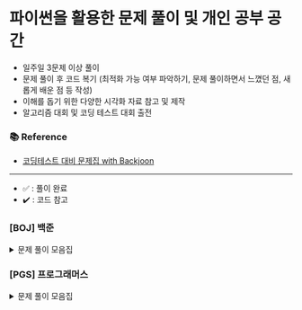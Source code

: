 # 파이썬을 활용한 문제 풀이 및 개인 공부 공간

- 일주일 3문제 이상 풀이
- 문제 풀이 후 코드 복기 (최적화 가능 여부 파악하기, 문제 풀이하면서 느꼈던 점, 새롭게 배운 점 등 작성)
- 이해를 돕기 위한 다양한 시각화 자료 참고 및 제작
- 알고리즘 대회 및 코딩 테스트 대회 출전

### 📚 Reference
- [코딩테스트 대비 문제집 with Backjoon](https://github.com/tony9402/baekjoon)

---
- ✅ : 풀이 완료
- ✔️ : 코드 참고

### [BOJ] 백준

<details>
	<summary>문제 풀이 모음집</summary>
  </br>
	
  |코드 번호|이름|난이도|풀이 유형|풀이 코드|풀이 시간|상태|
  |:------:|:------|:------:|:------|:------|:------|:------:|
  |**_18258_**|	[큐2](https://www.acmicpc.net/problem/18258)|	실버 4|	`자료 구조`|	[18258_큐2.py](./[BOJ]/자료구조/18258_큐2.py)|	00:10:00.00|	✅|
  |**_10828_**|	[스택](https://www.acmicpc.net/problem/10828)|	실버 4|	`자료 구조`|	[10828_스택.py](./[BOJ]/자료구조/10828_스택.py)|	00:05:36.22|	✅|
  |**_21922_**|	[학부 연구생 민상](https://www.acmicpc.net/problem/21922)|	골드 5|	`시뮬레이션`|	[21922_학부연구생민상.py](./[BOJ]/시뮬레이션/21922_학부연구생민상.py)|	01:07:49.42|	✅|
  |**_2529_**|	[부등호](https://www.acmicpc.net/problem/2529)|	실버 1|	`백 트래킹`|	[2529_부등호.py](./[BOJ]/백트래킹/2529_부등호.py)|	00:35:18.00|	✔️|
  |**_15686_**|	[치킨 배달](https://www.acmicpc.net/problem/15686)|	골드 5|	`백 트래킹`|	[15686_치킨배달.py](./[BOJ]/백트래킹/15686_치킨배달.py)|	01:13:04.00|	✔️|
  |**_9663_**|	★ [N-Queens](https://www.acmicpc.net/problem/9663)|	골드 4|	`백 트래킹`|	[9663_NQueens.py](./[BOJ]/백트래킹/9663_NQueens.py)|	00:54:16.97|	✅|
  |**_1003_**|	[피보나치 함수](https://www.acmicpc.net/problem/1003)|	실버 3|	`동적 프로그래밍`|	[1003_피보나치함수.py](./[BOJ]/동적프로그래밍/1003_피보나치함수.py)|	00:10:45.00|	✅|
  |**_11726_**|	[2xn 타일링](https://www.acmicpc.net/problem/11726)|	실버 3|	`동적 프로그래밍`|	[11726_2xn타일링.py](./[BOJ]/동적프로그래밍/11726_2xn타일링.py)|	00:10:56.31|	✅|
  |**_1912_**|	[연속 합](https://www.acmicpc.net/problem/1912)|	실버 2|	`동적 프로그래밍`|	[1912_연속합.py](./[BOJ]/동적프로그래밍/1912_연속합.py)|	00:17:34.18|	✔️|
  |**_11053_**|	[가장 긴 증가하는 부분 수열](https://www.acmicpc.net/problem/11053)|	실버 2|	`동적 프로그래밍`|	[11053_가장긴증가하는부분수열.py](./[BOJ]/동적프로그래밍/11053_가장긴증가하는부분수열.py)|	00:18:52.10|	✔️|
  |**_9251_**|	[LCS](https://www.acmicpc.net/problem/9251)|	골드 5|	`동적 프로그래밍`|	[9251_LCS.py](./[BOJ]/동적프로그래밍/9251_LCS.py)|	00:47:57.00|	✔️|
  |**_1018_**|	[체스판 다시 칠하기](https://www.acmicpc.net/problem/1018)|	실버 4|	`완전 탐색`|	[1018_체스판다시칠하기.py](./[BOJ]/완전탐색/1018_체스판다시칠하기.py)|	00:16:59.00|	✅|
  |**_1051_**|	[숫자 정사각형](https://www.acmicpc.net/problem/1051)|	실버 3|	`완전 탐색`|	[1051_숫자정사각형.py](./[BOJ]/완전탐색/1051_숫자정사각형.py)|	00:25:18.00|	✅|
  |**_2615_**|	★ [오목](https://www.acmicpc.net/problem/2529)|	실버 1|	`완전 탐색`|	[2615_오목.py](./[BOJ]/완전탐색/2615_오목.py)|	01:06:54.00|	✅|
  |**_2776_**|	[암기왕](https://www.acmicpc.net/problem/2776)|	실버 4|	`이분 탐색`|	[2776_암기왕.py](./[BOJ]/이분탐색/2776_암기왕.py)|	00:10:46.00|	✅|
  |**_11663_**|	[선분위의 점](https://www.acmicpc.net/problem/11663)|	실버 3|	`이분 탐색`|	[11663_선분위의점.py](./[BOJ]/이분탐색/11663_선분위의점.py)|	00:26:40.00|	✅|
  |**_1654_**|	[랜선자르기](https://www.acmicpc.net/problem/1654)|	실버 2|	`이분 탐색`|	[1654_랜선자르기.py](./[BOJ]/이분탐색/1654_랜선자르기.py)|	00:17:01.00|	✅|
  |**_2343_**|	[기타 레슨](https://www.acmicpc.net/problem/2343)|	실버 1|	`이분 탐색`|	[2343_기타레슨.py](./[BOJ]/이분탐색/2343_기타레슨.py)|	00:24:06.00|	✅|
  |**_17503_**|	★ [맥주 축제](https://www.acmicpc.net/problem/17503)|	실버 1|	`이분 탐색`|	[17503_맥주축제.py](./[BOJ]/이분탐색/17503_맥주축제.py)|	00:54:04.00|	✔️|
  |**_22871_**|	★ [징검다리 건너기](https://www.acmicpc.net/problem/22871)|	실버 1|	`이분 탐색`|	[22871_징검다리건너기.py](./[BOJ]/이분탐색/22871_징검다리건너기.py)|	01:13:16.57|	✔️|
  |**_2470_**|	[두 용액](https://www.acmicpc.net/problem/2470)|	골드 5|	`투 포인터`|	[2470_두용액.py](./[BOJ]/투포인터/2470_두용액.py)|	00:29:08.00|	✅|
  |**_1260_**|	[DFS와 BFS](https://www.acmicpc.net/problem/1260)|	실버 2|	`그래프`|	[1260_DFS와BFS.py](./[BOJ]/그래프/1260_DFS와BFS.py)|	00:29:17.00|	✅|
  |**_1012_**|	[유기농 배추](https://www.acmicpc.net/problem/1012)|	실버 2|	`그래프`|	[1012_유기농배추.py](./[BOJ]/그래프/1012_유기농배추.py)|	00:07:48.38|	✅|
  |**_1697_**|	[숨바꼭질](https://www.acmicpc.net/problem/1697)|	실버 1|	`그래프`|	[1697_숨바꼭질.py](./[BOJ]/그래프/1697_숨바꼭질.py)|	00:31:22.00|	✅|
  |**_2667_**|	[단지 번호 붙이기](https://www.acmicpc.net/problem/2667)|	실버 1|	`그래프`|	[2667_단지번호붙이기.py](./[BOJ]/그래프/2667_단지번호붙이기.py)|	00:23:30.00| ✅|
  |**_1325_**|	[효율적인 해킹](https://www.acmicpc.net/problem/1325)|	실버 1|	`그래프`|	[1325_효율적인해킹.py](./[BOJ]/그래프/1325_효율적인해킹.py)|	00:19:50.00|	✅|
  |**_1707_**|	[이분 그래프](https://www.acmicpc.net/problem/1707)|	골드 4|	`그래프`|	[1707_이분그래프.py](./[BOJ]/그래프/1707_이분그래프.py)|	00:43:30.00|	✔️|
  |**_2573_**|	[빙산](https://www.acmicpc.net/problem/2573)|	골드 4|	`그래프`|	[2573_빙산.py](./[BOJ]/그래프/2573_빙산.py)|	00:19:26.03|	✅|
  |**_10282_**|	[해킹](https://www.acmicpc.net/problem/10282)|	골드 4|	`그래프`|	[10282_해킹.py](./[BOJ]/그래프/10282_해킹.py)|	00:10:28.93|	✅|
  |**_27961_**|	[고양이는 많을수록 좋다](https://www.acmicpc.net/problem/27961)|	브론즈 1|	`그리디`|	[27961_고양이는많을수록좋다.py](./[BOJ]/그리디/27961_고양이는많을수록좋다.py)|	00:09:23.00|	✅|
  |**_11399_**|	[ATM](https://www.acmicpc.net/problem/11399)|	실버 4|	`그리디`|	[11399_ATM.py](./[BOJ]/그리디/11399_ATM.py)|	00:15:18.00|	✅|
  |**_12933_**|	[오리](https://www.acmicpc.net/problem/12933)|	실버 2|	`그리디`|	[12933_오리.py](./[BOJ]/그리디/12933_오리.py)|	00:35:52.00|	✔️|
  |**_1946_**|	[신입 사원](https://www.acmicpc.net/problem/1946)|	실버 1|	`그리디`|	[1946_신입사원.py](./[BOJ]/그리디/1946_신입사원.py)|	00:15:40.00|	✅|
  |**_1931_**|	★ [회의실 배정](https://www.acmicpc.net/problem/1931)|	골드 5|	`그리디`|	[1931_회의실배정.py](./[BOJ]/그리디/1931_회의실배정.py)|	00:08:39.91|	✅|
  |**_19598_**|	★ [최소 회의실 개수](https://www.acmicpc.net/problem/19598)|	골드 5|	`그리디`|	[19598_최소회의실개수.py](./[BOJ]/그리디/19598_최소회의실개수.py)|	01:15:27.00|	✔️|
</details>

### [PGS] 프로그래머스

<details>
	<summary>문제 풀이 모음집</summary>
  </br>
  
  |코드 번호|이름|난이도|풀이 유형|풀이 코드|풀이 시간|상태|
  |:------:|:------|:------:|:------|:------|:------|:------:|
  |**_92343_**|	[양과 늑대](https://school.programmers.co.kr/learn/courses/30/lessons/92343)|	Lv. 3|	`완전 탐색`|	[양과늑대.py](./[PGS]/양과늑대.py)|	00:00:00.00|	✔️|
  |**_12906_**|	[같은 숫자는 싫어](https://school.programmers.co.kr/learn/courses/30/lessons/12906)|	Lv. 1|	`자료 구조`|	[1_같은숫자는싫어.py](./[PGS]/자료구조/1_같은숫자는싫어.py)|	00:02:50.30|	✅|
  |**_42586_**|	[기능 개발](https://school.programmers.co.kr/learn/courses/30/lessons/42586)|	Lv. 2|	`자료 구조`|	[2_기능개발.py](./[PGS]/자료구조/2_기능개발.py)|	00:17:51.46|	✅|
  |**_12909_**|	[올바른 괄호](https://school.programmers.co.kr/learn/courses/30/lessons/12909)|	Lv. 2|	`자료 구조`|	[3_올바른괄호.py](./[PGS]/자료구조/3_올바른괄호.py)|	00:05:07.88|	✅|
  |**_42587_**|	[프로세스](https://school.programmers.co.kr/learn/courses/30/lessons/42587)|	Lv. 2|	`자료 구조`|	[4_프로세스.py](./[PGS]/자료구조/4_프로세스.py)|	00:12:06.44|	✅|
  |**_42583_**|	★ [다리를 지나는 트럭](https://school.programmers.co.kr/learn/courses/30/lessons/42583)|	Lv. 2|	`자료 구조`|	[5_다리를지나는트럭.py](./[PGS]/자료구조/5_다리를지나는트럭.py)|	00:57:47.70|	✅|
  |**_42584_**|	★ [주식 가격](https://school.programmers.co.kr/learn/courses/30/lessons/42584)|	Lv. 2|	`자료 구조`|	[6_주식가격.py](./[PGS]/자료구조/6_주식가격.py)|	00:27:52.10|	✅|
  |**_86491_**|	[최소 직사각형](https://school.programmers.co.kr/learn/courses/30/lessons/86491)|	Lv. 1|	`완전 탐색`|	[1_최소직사각형.py](./[PGS]/완전탐색/1_최소직사각형.py)|	00:33:11.71|	✅|
  |**_42840_**|	[모의고사](https://school.programmers.co.kr/learn/courses/30/lessons/42840)|	Lv. 1|	`완전 탐색`|	[2_모의고사.py](./[PGS]/완전탐색/2_모의고사.py)|00:12:53.97|	✅|
  |**_42839_**|	[소수 찾기](https://school.programmers.co.kr/learn/courses/30/lessons/42839)|	Lv. 2|	`완전 탐색`|	[3_소수찾기.py](./[PGS]/완전탐색/3_소수찾기.py)|	00:09:45.89|	✅|
  |**_42842_**|	[카펫](https://school.programmers.co.kr/learn/courses/30/lessons/42842)|	Lv. 2|	`완전 탐색`|	[4_카펫.py](./[PGS]/완전탐색/4_카펫.py)|	00:14:31.14|	✅|
  |**_87946_**|	★ [피로도](https://school.programmers.co.kr/learn/courses/30/lessons/87946)|	Lv. 2|	`완전 탐색`|	[5_피로도.py](./[PGS]/완전탐색/5_피로도.py)|	00:25:18.70|	✅|
  |**_86971_**|	★ [전력망을 둘로 나누기](https://school.programmers.co.kr/learn/courses/30/lessons/86971)|	Lv. 2|	`완전 탐색`|	[6_전력망을둘로나누기.py](./[PGS]/완전탐색/6_전력망을둘로나누기.py)|	00:55:45.07|	✅|
  |**_84512_**|	[모음 사전](https://school.programmers.co.kr/learn/courses/30/lessons/84512)|	Lv. 2|	`완전 탐색`|	[7_모음사전.py](./[PGS]/완전탐색/7_모음사전.py)|	00:37:54.06|	✅|
  |**_43165_**|	[타겟 넘버](https://school.programmers.co.kr/learn/courses/30/lessons/43165)|	Lv. 2|	`그래프`|	[1_타겟넘버.py](./[PGS]/그래프/1_타겟넘버.py)|	00:08:53.32|	✅|
  |**_43162_**|	[네트워크](https://school.programmers.co.kr/learn/courses/30/lessons/43162)|	Lv. 3|	`그래프`|	[2_네트워크.py](./[PGS]/그래프/2_네트워크.py)|  00:07:38.24|	✅|
  |**_1844_**|	[게임 맵 최단 거리](https://school.programmers.co.kr/learn/courses/30/lessons/1844)|	Lv. 2|	`그래프`|	[3_게임맵최단거리.py](./[PGS]/그래프/3_게임맵최단거리.py)|	00:13:24.78|	✅|
  |**_43163_**|	★ [단어 변환](https://school.programmers.co.kr/learn/courses/30/lessons/43163)|	Lv. 3|	`그래프`|	[4_단어변환.py](./[PGS]/그래프/4_단어변환.py)|	00:14:02.94|	✅|
  |**_87694_**|	★ [아이템 줍기](https://school.programmers.co.kr/learn/courses/30/lessons/87694)|	Lv. 3|	`그래프`|	[5_아이템줍기.py](./[PGS]/그래프/5_아이템줍기.py)|	01:18:22.23|	✔️|
  |**_43164_**|	★ [여행 경로](https://school.programmers.co.kr/learn/courses/30/lessons/43164)|	Lv. 3|	`그래프`|	[6_여행경로.py](./[PGS]/그래프/6_여행경로.py)|	00:40:12.60|	✅|
  |**_84021_**|	★ [퍼즐 조각 채우기](https://school.programmers.co.kr/learn/courses/30/lessons/84021)|	Lv. 3|	`그래프`|	[7_퍼즐조각채우기.py](./[PGS]/그래프/7_퍼즐조각채우기.py)|	02:27:06.48|	✔️|

</details>






<!-- 
### [LTC] 리트코드

<details>
	<summary>문제 풀이 모음집</summary>
  </br>
  
  |코드 번호|이름|난이도|풀이 코드|풀이 시간|풀이 유형|
  |:-----:|:-----|:-----:|:-----|:-----|:-----|

</details>

### [CFS] 코드포스

<details>
	<summary>문제 풀이 모음집</summary>
  </br>
  
  |코드 번호|이름|난이도|풀이 코드|풀이 시간|풀이 유형|
  |:-----:|:-----|:-----:|:-----|:-----|:-----|

</details>

### [SEA] 삼성 SW Expert Academy

<details>
	<summary>문제 풀이 모음집</summary>
  </br>
  
  |코드 번호|이름|난이도|풀이 코드|풀이 시간|풀이 유형|
  |:-----:|:-----|:-----:|:-----|:-----|:-----|

</details>

### [STU] 개인 공부 자료
 -->
